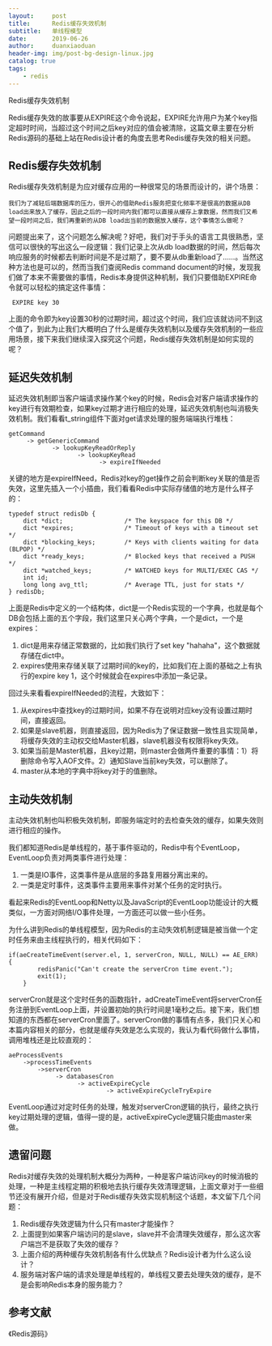 ```yaml
---
layout:     post
title:      Redis缓存失效机制
subtitle:   单线程模型
date:       2019-06-26
author:     duanxiaoduan
header-img: img/post-bg-design-linux.jpg
catalog: true
tags:
    - redis
---
```


Redis缓存失效机制


Redis缓存失效的故事要从EXPIRE这个命令说起，EXPIRE允许用户为某个key指定超时时间，当超过这个时间之后key对应的值会被清除，这篇文章主要在分析Redis源码的基础上站在Redis设计者的角度去思考Redis缓存失效的相关问题。

Redis缓存失效机制
-----------

Redis缓存失效机制是为应对缓存应用的一种很常见的场景而设计的，讲个场景：

    我们为了减轻后端数据库的压力，很开心的借助Redis服务把变化频率不是很高的数据从DB load出来放入了缓存，因此之后的一段时间内我们都可以直接从缓存上拿数据，然而我们又希望一段时间之后，我们再重新的从DB load出当前的数据放入缓存，这个事情怎么做呢？

问题提出来了，这个问题怎么解决呢？好吧，我们对于手头的语言工具很熟悉，坚信可以很快的写出这么一段逻辑：我们记录上次从db load数据的时间，然后每次响应服务的时候都去判断时间是不是过期了，要不要从db重新load了……。当然这种方法也是可以的，然而当我们查阅Redis command document的时候，发现我们做了本来不需要做的事情，Redis本身提供这种机制，我们只要借助EXPIRE命令就可以轻松的搞定这件事情：

     EXPIRE key 30

上面的命令即为key设置30秒的过期时间，超过这个时间，我们应该就访问不到这个值了，到此为止我们大概明白了什么是缓存失效机制以及缓存失效机制的一些应用场景，接下来我们继续深入探究这个问题，Redis缓存失效机制是如何实现的呢？

延迟失效机制
------

延迟失效机制即当客户端请求操作某个key的时候，Redis会对客户端请求操作的key进行有效期检查，如果key过期才进行相应的处理，延迟失效机制也叫消极失效机制。我们看看t_string组件下面对get请求处理的服务端端执行堆栈：

    getCommand 
         -> getGenericCommand 
                -> lookupKeyReadOrReply 
                       -> lookupKeyRead 
                             -> expireIfNeeded

关键的地方是expireIfNeed，Redis对key的get操作之前会判断key关联的值是否失效，这里先插入一个小插曲，我们看看Redis中实际存储值的地方是什么样子的：

    typedef struct redisDb {
        dict *dict;                 /* The keyspace for this DB */
        dict *expires;              /* Timeout of keys with a timeout set */
        dict *blocking_keys;        /* Keys with clients waiting for data (BLPOP) */
        dict *ready_keys;           /* Blocked keys that received a PUSH */
        dict *watched_keys;         /* WATCHED keys for MULTI/EXEC CAS */
        int id;
        long long avg_ttl;          /* Average TTL, just for stats */
    } redisDb;

上面是Redis中定义的一个结构体，dict是一个Redis实现的一个字典，也就是每个DB会包括上面的五个字段，我们这里只关心两个字典，一个是dict，一个是expires：

1.  dict是用来存储正常数据的，比如我们执行了set key "hahaha"，这个数据就存储在dict中。
2.  expires使用来存储关联了过期时间的key的，比如我们在上面的基础之上有执行的expire key 1，这个时候就会在expires中添加一条记录。

回过头来看看expireIfNeeded的流程，大致如下：

1.  从expires中查找key的过期时间，如果不存在说明对应key没有设置过期时间，直接返回。
2.  如果是slave机器，则直接返回，因为Redis为了保证数据一致性且实现简单，将缓存失效的主动权交给Master机器，slave机器没有权限将key失效。
3.  如果当前是Master机器，且key过期，则master会做两件重要的事情：1）将删除命令写入AOF文件。2）通知Slave当前key失效，可以删除了。
4.  master从本地的字典中将key对于的值删除。

主动失效机制
------

主动失效机制也叫积极失效机制，即服务端定时的去检查失效的缓存，如果失效则进行相应的操作。

我们都知道Redis是单线程的，基于事件驱动的，Redis中有个EventLoop，EventLoop负责对两类事件进行处理：

1.  一类是IO事件，这类事件是从底层的多路复用器分离出来的。
2.  一类是定时事件，这类事件主要用来事件对某个任务的定时执行。

看起来Redis的EventLoop和Netty以及JavaScript的EventLoop功能设计的大概类似，一方面对网络I/O事件处理，一方面还可以做一些小任务。

为什么讲到Redis的单线程模型，因为Redis的主动失效机制逻辑是被当做一个定时任务来由主线程执行的，相关代码如下：

    if(aeCreateTimeEvent(server.el, 1, serverCron, NULL, NULL) == AE_ERR) {
            redisPanic("Can't create the serverCron time event.");
            exit(1);
        }

serverCron就是这个定时任务的函数指针，adCreateTimeEvent将serverCron任务注册到EventLoop上面，并设置初始的执行时间是1毫秒之后。接下来，我们想知道的东西都在serverCron里面了。serverCron做的事情有点多，我们只关心和本篇内容相关的部分，也就是缓存失效是怎么实现的，我认为看代码做什么事情，调用堆栈还是比较直观的：

    aeProcessEvents
        ->processTimeEvents
            ->serverCron 
                 -> databasesCron 
                       -> activeExpireCycle 
                               -> activeExpireCycleTryExpire

EventLoop通过对定时任务的处理，触发对serverCron逻辑的执行，最终之执行key过期处理的逻辑，值得一提的是，activeExpireCycle逻辑只能由master来做。

遗留问题
----

Redis对缓存失效的处理机制大概分为两种，一种是客户端访问key的时候消极的处理，一种是主线程定期的积极地去执行缓存失效清理逻辑，上面文章对于一些细节还没有展开介绍，但是对于Redis缓存失效实现机制这个话题，本文留下几个问题：

1.  Redis缓存失效逻辑为什么只有master才能操作？
2.  上面提到如果客户端访问的是slave，slave并不会清理失效缓存，那么这次客户端岂不是获取了失效的缓存？
3.  上面介绍的两种缓存失效机制各有什么优缺点？Redis设计者为什么这么设计？
4.  服务端对客户端的请求处理是单线程的，单线程又要去处理失效的缓存，是不是会影响Redis本身的服务能力？

参考文献
----

《Redis源码》